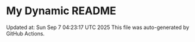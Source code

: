 # My Dynamic README
Updated at: Sun Sep  7 04:23:17 UTC 2025
This file was auto-generated by GitHub Actions.
